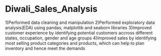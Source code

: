 # Diwali_Sales_Analysis

1)Performed data cleaning and manipulation
2)Performed exploratory data analysis(EDA) using pandas, matplotlib and seaborn libraries
3)Improved customer experience by identifying potential customers accross different states, occupation, gender and age groups
4)Improved sales by identifying most selling product categories and products, which can help to plan inventory and hence meet the demands
